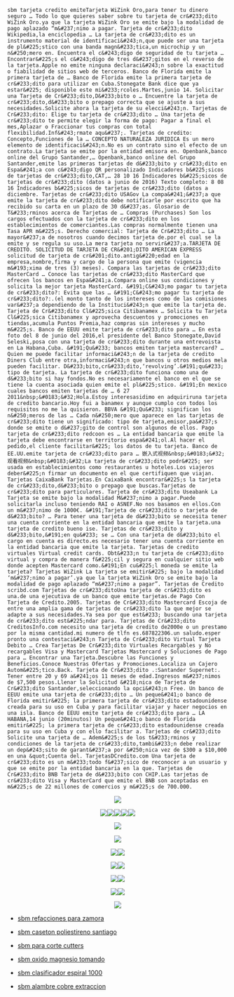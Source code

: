 
```
sbm tarjeta credito emiteTarjeta WiZink Oro,para tener tu dinero seguro … Todo lo que quieres saber sobre tu tarjeta de cr&#233;dito WiZink Oro.ya que la tarjeta WiZink Oro se emite bajo la modalidad de pago aplazado “m&#237;nimo a pagar. Tarjeta de cr&#233;dito Wikipedia,la enciclopedia … La tarjeta de cr&#233;dito es un instrumento material de identificaci&#243;n,que puede ser una tarjeta de pl&#225;stico con una banda magn&#233;tica,un microchip y un n&#250;mero en. Encuentra el c&#243;digo de seguridad de tu tarjeta … Encontrar&#225;s el c&#243;digo de tres d&#237;gitos en el reverso de la tarjeta.Apple no emite ninguna declaraci&#243;n sobre la exactitud o fiabilidad de sitios web de terceros. Banco de Florida emite la primera tarjeta de … Banco de Florida emite la primera tarjeta de cr&#233;dito para utilizar en Cuba.Stonegate Bank dice que ya estar&#225; disponible este mi&#233;rcoles.Martes,junio 14. Solicitar una Tarjeta de Cr&#233;dito,D&#233;bito o … Encuentre la tarjeta de cr&#233;dito,d&#233;bito o prepago correcta que se ajuste a sus necesidades.Solicite ahora la tarjeta de su elecci&#243;n. Tarjetas de Cr&#233;dito: Elige tu tarjeta de cr&#233;dito … Una tarjeta de cr&#233;dito te permite elegir la forma de pago: Pagar a final el mes,Aplazar o Fraccionar tus compras con total flexibilidad.Inf&#243;rmate aqu&#237;. Tarjetas de credito: Concepto,Funciones de la … CONCEPTO NATURALEZA JURIDICA Es un mero elemento de identificaci&#243;n.No es un contrato sino el efecto de un contrato.La tarjeta se emite por la entidad emisora en. Openbank,banco online del Grupo Santander,… Openbank,banco online del Grupo Santander,emite las primeras tarjetas de d&#233;bito y cr&#233;dito en Espa&#241;a con c&#243;digo QR personalizado Indicadores b&#225;sicos de tarjetas de cr&#233;dito,CAT,… 28 10 16 Indicadores b&#225;sicos de tarjetas de cr&#233;dito (datos a junio de 2016) Texto completo: 8 08 16 Indicadores b&#225;sicos de tarjetas de cr&#233;dito (datos a diciembre. Tarjetas de cr&#233;dito USAGov La compa&#241;&#237;a que emite la tarjeta de cr&#233;dito debe notificarle por escrito que ha recibido su carta en un plazo de 30 d&#237;as. Glosario de T&#233;rminos acerca de Tarjetas de … Compras (Purchases) Son los cargos efectuados con la tarjeta de cr&#233;dito en los establecimientos de comerciantes.Las compras normalmente tienen una Tasa APR m&#225;s. Derecho comercial: Tarjeta de Cr&#233;dito … La mayor&#237;a de nosotros cuando decimos tarjeta de.por el cual se la emite y se regula su uso.La mera tarjeta no servir&#237;a.TARJETA DE CREDITO. SOLICITUD DE TARJETA DE CR&#201;DITO AMERICAN EXPRESS solicitud de tarjeta de cr&#201;dito.antig&#220;edad en la empresa,nombre,firma y cargo de la persona que emite (vigencia m&#193;xima de tres (3) meses). Compara las tarjetas de cr&#233;dito MasterCard … Conoce las tarjetas de cr&#233;dito MasterCard que ofrecen los bancos en Espa&#241;a.Compara online sus condiciones y solicita la mejor tarjeta MasterCard. &#191;C&#243;mo pagar tu tarjeta de cr&#233;dito?: Evita que las … &#191;C&#243;mo pagar tu tarjeta de cr&#233;dito?:.(el monto tanto de los intereses como de las comisiones var&#237;a dependiendo de la Instituci&#243;n que emite la tarjeta de. Tarjeta de Cr&#233;dito Cl&#225;sica Citibanamex … Solicita tu Tarjeta Cl&#225;sica Citibanamex y aprovecha descuentos y promociones en tiendas,acumula Puntos Premia,haz compras sin intereses y mucho m&#225;s. Banco de EEUU emite tarjeta de cr&#233;dito para … En esta foto del 8 de junio del 2016,el presidente del Banco Stonegate,David Seleski,posa con una tarjeta de cr&#233;dito durante una entrevoista en La Habana,Cuba. &#191;Qu&#233; bancos emiten tarjeta mastercard? … Quien me puede facilitar informaci&#243;n de la tarjeta de credito Diners Club entre otra,informaci&#243;n que bancos u otros medios mela pueden facilitar. D&#233;bito,cr&#233;dito,‘revolving’.&#191;qu&#233; tipo de tarjeta. La tarjeta de cr&#233;dito funciona como una de d&#233;bito si hay fondos.No es necesariamente el banco en el que se tiene la cuenta asociada quien emite el pl&#225;stico. &#191;En mexico cuales bancos emiten tarjetas de … 6 27 2011&nbsp;&#0183;&#32;Hola.Estoy interesasidimo en adquiriruna tarjeta de credito bancario.Hoy fui a banamex y aunque cumplo con todos los requisitos no me la quisieron. BBVA &#191;Qu&#233; significan los n&#250;meros de las … Cada n&#250;mero que aparece en las tarjetas de cr&#233;dito tiene un significado: tipo de tarjeta,emisor,pa&#237;s donde se emite o d&#237;gito de control son algunos de ellos. Pago tarjeta de cr&#233;dito redcoon es … La entidad bancaria que emite la tarjeta debe encontrarse en territorio espa&#241;ol.Al hacer el pedido,el cliente facilitar&#225; los datos de tu tarjeta. Banco de EE.UU.emite tarjeta de cr&#233;dito para … 嵌入式视频&nbsp;&#0183;&#32;观看视频&nbsp;&#0183;&#32;La tarjeta de cr&#233;dito podr&#225; ser usada en establecimientos como restaurantes u hoteles.Los viajeros deber&#225;n firmar un documento en el que certifiquen que viajan. Tarjetas CaixaBank Tarjetas.En CaixaBank encontrar&#225;s la tarjeta de cr&#233;dito,d&#233;bito o prepago que buscas.Tarjetas de cr&#233;dito para particulares. Tarjeta de cr&#233;dito Useabank La Tarjeta se emite bajo la modalidad M&#237;nimo a pagar.Puede solicitarla incluso teniendo RAI o ASNEF.No nos basamos en ellos.Con un m&#237;nimo de 1000€. &#191;Tarjeta de cr&#233;dito o tarjeta de d&#233;bito? … Para tener una tarjeta de d&#233;bito se necesita tener una cuenta corriente en la entidad bancaria que emite la tarjeta.una tarjeta de credito bueno ise. Tarjetas de cr&#233;dito y d&#233;bito,&#191;en qu&#233; se … Con una tarjeta de d&#233;bito el cargo en cuenta es directo.es necesario tener una cuenta corriente en la entidad bancaria que emite la tarjeta. Tarjetas de credito virtuales Virtual credit cards. Obt&#233;n tu tarjeta de cr&#233;dito virtual y compra de manera f&#225;cil y segura en cualquier sitio web donde acepten Mastercard como.&#191;En cu&#225;l moneda se emite la tarjeta? Tarjetas WiZink La tarjeta se emitir&#225; bajo la modalidad ‘m&#237;nimo a pagar’.ya que la tarjeta WiZink Oro se emite bajo la modalidad de pago aplazado “m&#237;nimo a pagar”. Tarjetas de Credito scribd.com Tarjetas de cr&#233;ditoUna tarjeta de cr&#233;dito es una.de una ejecutiva de un banco que emite tarjetas.de Pago Con Tarjeta de Credito.2005. Tarjetas de Cr&#233;dito Mastercard Escoja de entre una amplia gama de tarjetas de cr&#233;dito la que mejor se adapte a sus necesidades.Ya sea por que est&#233; buscando una tarjeta de cr&#233;dito est&#225;ndar para. Tarjetas de Cr&#233;dito CreditosInfo.com necesito una tarjeta de credito de2000e o un prestamo por la misma cantidad.mi numero de tlfn es.687822306.un saludo.esper pronto una contestaci&#243;n Tarjeta de Cr&#233;dito Virtual Tarjeta Debito … Crea Tarjetas De Cr&#233;dito Virtuales Recargables y No recargables Visa y Mastercard Tarjetas Mastercard y Soluciones de Pago para … Encontrar una Tarjeta.Descubre las Funciones y Beneficios.Conoce Nuestras Ofertas y Promociones.Localiza un Cajero Autom&#225;tico.Back. Tarjeta de Cr&#233;dito .:Santander Supernet:. Tener entre 20 y 69 a&#241;os 11 meses de edad.Ingresos m&#237;nimos de $7,500 pesos.Llenar la Solicitud &#218;nica de Tarjeta de Cr&#233;dito Santander,seleccionando la opci&#243;n Free. Un banco de EEUU emite una tarjeta de cr&#233;dito … Un peque&#241;o banco de Florida emitir&#225; la primera tarjeta de cr&#233;dito estadounidense creada para su uso en Cuba y para facilitar viajar y hacer negocios en una isla. Banco de EEUU emite tarjeta de cr&#233;dito para … LA HABANA,14 junio (20minutos) Un peque&#241;o banco de Florida emitir&#225; la primera tarjeta de cr&#233;dito estadounidense creada para su uso en Cuba y con ello facilitar a. Tarjetas de cr&#233;dito Solicite una tarjeta de … Adem&#225;s de los t&#233;rminos y condiciones de la tarjeta de cr&#233;dito,tambi&#233;n debe realizar un dep&#243;sito de garant&#237;a por &#250;nica vez de $300 a $10,000 en una &quot;Cuenta del. TarjetasDCredito.com Una tarjeta de cr&#233;dito es un m&#233;todo f&#237;sico de reconocer a un usuario y que se emite por la entidad bancaria en la que. Tarjetas de Cr&#233;dito BNB Tarjeta de d&#233;bito con CHIP.Las tarjetas de cr&#233;dito Visa y MasterCard que emite el BNB son aceptadas en m&#225;s de 22 millones de comercios y m&#225;s de 700.000. 
```

<div align="center">

<a href="https://es-crusher.shibang-china.com/github&k=sbm+tarjeta+credito+emite"><img src="https://static.shibang-china.com/es/crusher/logo.jpg"></a>

<a href="https://es-crusher.shibang-china.com/github&k=sbm+tarjeta+credito+emite"><img src="https://static.shibang-china.com/es/crusher/index.jpg"></a><a href="https://es-crusher.shibang-china.com/material.htmlgithub&k=sbm+tarjeta+credito+emite"><img src="https://static.shibang-china.com/es/crusher/material.jpg"></a><a href="https://es-crusher.shibang-china.com/application.htmlgithub&k=sbm+tarjeta+credito+emite"><img src="https://static.shibang-china.com/es/crusher/application.jpg"></a><a href="https://es-crusher.shibang-china.com/aboutus.htmlgithub&k=sbm+tarjeta+credito+emite"><img src="https://static.shibang-china.com/es/crusher/aboutus.jpg"></a><a href="https://es-crusher.shibang-china.com/contact.htmlgithub&k=sbm+tarjeta+credito+emite"><img src="https://static.shibang-china.com/es/crusher/contact.jpg"></a>

<a href="https://es-crusher.shibang-china.com/github&k=sbm+tarjeta+credito+emite"><img src="https://static.shibang-china.com/es/crusher/banner.jpg"></a>

<a href="https://swt.shibang-china.com/github&k=sbm+tarjeta+credito+emite"><img src="https://static.shibang-china.com/es/crusher/text.jpg"></a>

<a href="https://swt.shibang-china.com/github&k=sbm+tarjeta+credito+emite"><img src="https://static.shibang-china.com/es/crusher/chat.jpg"></a><a href="https://es-crusher.shibang-china.com/contact.htmlgithub&k=sbm+tarjeta+credito+emite"><img src="https://static.shibang-china.com/es/crusher/message.jpg"></a>

<a href="https://es-crusher.shibang-china.com/products/pe.htmlgithub&k=sbm+tarjeta+credito+emite"><img src="https://static.shibang-china.com/es/crusher/pe.jpg"></a><a href="https://es-crusher.shibang-china.com/products/pf.htmlgithub&k=sbm+tarjeta+credito+emite"><img src="https://static.shibang-china.com/es/crusher/pf.jpg"></a>

<a href="https://es-crusher.shibang-china.com/products/hpt.htmlgithub&k=sbm+tarjeta+credito+emite"><img src="https://static.shibang-china.com/es/crusher/hpt.jpg"></a><a href="https://es-crusher.shibang-china.com/products/vsi.htmlgithub&k=sbm+tarjeta+credito+emite"><img src="https://static.shibang-china.com/es/crusher/vsi.jpg"></a>

<a href="https://es-crusher.shibang-china.com/products/klv.htmlgithub&k=sbm+tarjeta+credito+emite"><img src="https://static.shibang-china.com/es/crusher/klv.jpg"></a><a href="https://es-crusher.shibang-china.com/products/portable.htmlgithub&k=sbm+tarjeta+credito+emite"><img src="https://static.shibang-china.com/es/crusher/portable.jpg"></a>

<a href="https://swt.shibang-china.com/github&k=sbm+tarjeta+credito+emite"><img src="https://static.shibang-china.com/es/crusher/case.jpg"></a>

</div>


* [sbm refacciones para zamora](sbm%20refacciones%20para%20zamora.md)

* [sbm caseton poliestireno santiago](sbm%20caseton%20poliestireno%20santiago.md)

* [sbm para corte cutters](sbm%20para%20corte%20cutters.md)

* [sbm oxido magnesio tomando](sbm%20oxido%20magnesio%20tomando.md)

* [sbm clasificador espiral 1000](sbm%20clasificador%20espiral%201000.md)

* [sbm alambre cobre extraccion](sbm%20alambre%20cobre%20extraccion.md)